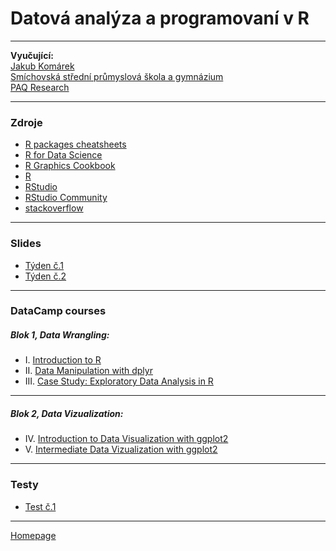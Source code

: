 # Datová analýza a programovaní v R 

--- 

**Vyučující:**  
[Jakub Komárek](https://www.paqresearch.cz/)  
[Smíchovská střední průmyslová škola a gymnázium](https://www.ssps.cz/)  
[PAQ Research](https://www.paqresearch.cz/) 

--- 

### Zdroje

+ [R packages cheatsheets](https://github.com/JakubKomarek/SSPS/tree/main/R/cheatscheets)
+ [R for Data Science](https://r4ds.had.co.nz/)
+ [R Graphics Cookbook](https://r-graphics.org/)
+ [R](https://www.r-project.org/)
+ [RStudio](https://www.rstudio.com/products/RStudio/)   
+ [RStudio Community](https://community.rstudio.com/) 
+ [stackoverflow](https://stackoverflow.com/tags/r/info) 


--- 

### Slides

+ [Týden č.1](https://github.com/JakubKomarek/SSPS/tree/main/R/slides/R_Week_01.pptx)
+ [Týden č.2](https://github.com/JakubKomarek/SSPS/tree/main/R/slides/R_Week_02.pptx)
 
--- 

### DataCamp courses  

##### Blok 1, Data Wrangling:
+ I. [Introduction to R](https://app.datacamp.com/learn/courses/free-introduction-to-r)
+ II. [Data Manipulation with dplyr](https://app.datacamp.com/learn/courses/data-manipulation-with-dplyr)
+ III. [Case Study: Exploratory Data Analysis in R](https://app.datacamp.com/learn/courses/case-study-exploratory-data-analysis-in-r)  
---
##### Blok 2, Data Vizualization:
+ IV. [Introduction to Data Visualization with ggplot2](https://app.datacamp.com/learn/courses/introduction-to-data-visualization-with-ggplot2)
+ V. [Intermediate Data Vizualization with ggplot2](https://app.datacamp.com/learn/courses/intermediate-data-visualization-with-ggplot2)

--- 
### Testy 

+ [Test č.1](https://github.com/JakubKomarek/SSPS/tree/main/R/testy)

---

[Homepage](https://jakubkomarek.github.io/SSPS/R/)

